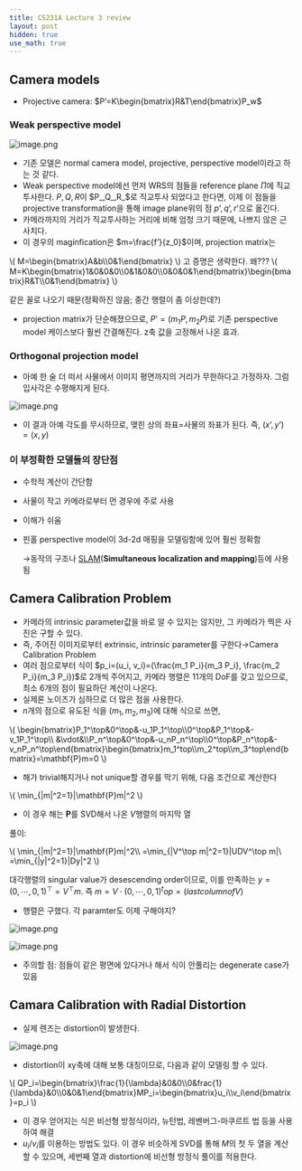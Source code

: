 ```yaml
---
title: CS231A Lecture 3 review
layout: post
hidden: true
use_math: true
---
```


## Camera models

- Projective camera: $P’=K\begin{bmatrix}R&T\end{bmatrix}P_w$

### Weak perspective model

![image.png](https://prod-files-secure.s3.us-west-2.amazonaws.com/ac84168d-557f-4919-b37f-2632c6456077/58ccef8b-d75b-41db-96cc-a72eae74ff28/image.png)

- 기존 모델은 normal camera model, projective, perspective model이라고 하는 것 같다.
- Weak perspective model에선 먼저 WRS의 점들을 reference plane $\Pi$에 직교투사한다. $P, Q, R$이 $P_,Q_,R_$로 직교투사 되었다고 한다면, 이제 이 점들을 projective transformation을 통해 image plane위의 점 $p’, q’, r’$으로 옮긴다.
- 카메라까지의 거리가 직교투사하는 거리에 비해 엄청 크기 때문에, 나쁘지 않은 근사치다.
- 이 경우의 maginfication은 $m=\frac{f’}{z_0}$이며, projection matrix는

\\(
M=\begin{bmatrix}A&b\\\0&1\end{bmatrix}
\\)
고 증명은 생략한다. 왜???
\\(
M=K\begin{bmatrix}1&0&0&0\\\0&1&0&0\\\0&0&0&1\end{bmatrix}\begin{bmatrix}R&T\\\0&1\end{bmatrix}
\\) 

같은 꼴로 나오기 때문(정확하진 않음; 중간 행렬이 좀 이상한데?)

- projection matrix가 단순해졌으므로, $P’=(m_1 P, m_2 P)$로 기존 perspective model 케이스보다 훨씬 간결해진다. z축 값을 고정해서 나온 효과.

### Orthogonal projection model

- 아예 한 술 더 떠서 사물에서 이미지 평면까지의 거리가 무한하다고 가정하자. 그럼 입사각은 수평해지게 된다.

![image.png](https://prod-files-secure.s3.us-west-2.amazonaws.com/ac84168d-557f-4919-b37f-2632c6456077/5893b0ab-d38e-45d3-a2c3-64a1522616a3/image.png)

- 이 결과 아예 각도를 무시하므로, 맺힌 상의 좌표=사물의 좌표가 된다. 즉, $(x’, y’)=(x,y)$

### 이 부정확한 모델들의 장단점

- 수학적 계산이 간단함
- 사물이 작고 카메라로부터 먼 경우에 주로 사용
- 이해가 쉬움
- 핀홀 perspective model이 3d-2d 매핑을 모델링함에 있어 훨씬 정확함
    
    →동작의 구조나 [SLAM](https://en.wikipedia.org/wiki/Simultaneous_localization_and_mapping)(**Simultaneous localization and mapping**)등에 사용됨
    

## Camera Calibration Problem

- 카메라의 intrinsic parameter값을 바로 알 수 있지는 않지만, 그 카메라가 찍은 사진은 구할 수 있다.
- 즉, 주어진 이미지로부터 extrinsic, intrinsic parameter를 구한다→Camera Calibration Problem
- 여러 점으로부터 식이 $p_i=(u_i, v_i)=(\frac{m_1 P_i}{m_3 P_i}, \frac{m_2 P_i}{m_3 P_i})$로 2개씩 주어지고, 카메라 행렬은 11개의 DoF를 갖고 있으므로, 최소 6개의 점이 필요하단 계산이 나온다.
- 실제론 노이즈가 심하므로 더 많은 점을 사용한다.
- $n$개의 점으로 유도된 식을 $(m_1, m_2, m_3)$에 대해 식으로 쓰면,

\\(
\begin{bmatrix}P_1^\top&0^\top&-u_1P_1^\top\\\0^\top&P_1^\top&-v_1P_1^\top\\\ &\vdot&\\\P_n^\top&0^\top&-u_nP_n^\top\\\0^\top&P_n^\top&-v_nP_n^\top\end{bmatrix}\begin{bmatrix}m_1^top\\\m_2^top\\\m_3^top\end{bmatrix}=\mathbf{P}m=0
\\)

- 해가 trivial해지거나 not unique할 경우를 막기 위해,  다음 조건으로 계산한다

\\(
\min_{\|m\|^2=1}\|\mathbf{P}m\|^2
\\)

- 이 경우 해는 $\mathbf{P}$를 SVD해서 나온 $V$행렬의 마지막 열

풀이: 

\\(
\min_{\|m\|^2=1}\|\mathbf{P}m\|^2\\\ 
=\min_{\|V^\top m\|^2=1}\|UDV^\top m\|\\\
=\min_{\|y\|^2=1}\|Dy\|^2
\\)

대각행렬의 singular value가 desescending order이므로, 이를 만족하는 $y=(0, \cdots, 0, 1)^\top=V^\top m$. 즉 $m=V\cdot (0,\cdots,0,1)^top=(last column of V)$

- 행렬은 구했다. 각 paramter도 이제 구해야지?

![image.png](https://prod-files-secure.s3.us-west-2.amazonaws.com/ac84168d-557f-4919-b37f-2632c6456077/a95d0855-8864-47a0-a6d4-4ce47ca6b6a5/image.png)

![image.png](https://prod-files-secure.s3.us-west-2.amazonaws.com/ac84168d-557f-4919-b37f-2632c6456077/9d2b831d-31eb-468b-8d32-e705c2995194/image.png)

- 주의할 점: 점들이 같은 평면에 있다거나 해서 식이 안풀리는 degenerate case가 있음

## Camara Calibration with Radial Distortion

- 실제 렌즈는 distortion이 발생한다.

![image.png](https://prod-files-secure.s3.us-west-2.amazonaws.com/ac84168d-557f-4919-b37f-2632c6456077/b34038aa-e179-4adf-8982-2e10e75f82cb/image.png)

- distortion이 xy축에 대해 보통 대칭이므로, 다음과 같이 모델링 할 수 있다.

\\(
QP_i=\begin{bmatrix}\frac{1}{\lambda}&0&0\\\\0&frac{1}{\lambda}&0\\\\0&0&1\end{bmatrix}MP_i=\begin{bmatrix}u_i\\\v_i\end{bmatrix}=p_i
\\)

- 이 경우 얻어지는 식은 비선형 방정식이라, 뉴턴법, 레벤버그-마쿠르트 법 등을 사용하여 해결
- $u_i/v_i$를 이용하는 방법도 있다. 이 경우 비슷하게 SVD를 통해 $M$의 첫 두 열을 계산할 수 있으며, 세번째 열과 distortion에 비선형 방정식 풀이를 적용한다.
